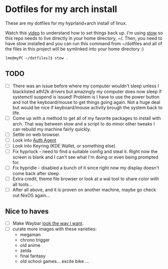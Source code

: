 # Dotfiles for my arch install

These are my dotfiles for my hyprland+arch install of linux.

Watch this [video](https://www.youtube.com/watch?v=y6XCebnB9gs) to understand how to set things back up. I'm using [stow](https://www.gnu.org/software/stow/manual/stow.html) so this repo needs to live directly in your home directory, ~/. Then, you need to have stow installed and you can run this command from ~/dotfiles and all of the files in this project will be symlinked into your home directory :)

``` bash
[me@myPC ~/dotfiles]$ stow .
```

## TODO
* [ ] There was an issue before where my computer wouldn't sleep unless I blacklisted ath12k drivers but amazingly my computer does now sleep if systemctl suspend is issued! Problem is I have to use the power button and not the keyboard/mouse to get things going again. Not a huge deal but would be nice if keyboard/mouse activity brough the system back to life.
* [ ] Come up with a method to get all of my favorite packages to install with arch. That way between stow and a script to do minor other tweaks I can rebuild my machine fairly quickly.
* [ ] Settle on web browser. 
* [ ] Look into [Auth Agent](https://wiki.hyprland.org/Useful-Utilities/Must-have/#authentication-agent)
* [ ] Look into Keyring (KDE Wallet, or something else)
* [ ] Fix hyprlock - need to find a suitable config and steal it. Right now the screen is blank and I can't see what I'm doing or even being prompted for.
* [ ] Fix hypridle - disabled a bunch of it since right now my display doesn't come back after sleep.
* [ ] Extra credit, theme file browser or look at a wal tool to share color with all tools...
* [ ] After all above, and it is proven on another machine, maybe go check out NixOS again...

## Nice to haves
* [ ] Make Waybar [look the way I want](https://camo.githubusercontent.com/b8805970ca251df50b4f57a8912ee9a875cc6f022ec6a05191ef1e7dff837949/68747470733a2f2f6c696e66696e64656c2e6769746875622e696f2f63646e2f687970726c616e642d707265766965772d622e706e67).
* [ ] curate more images with these varieties:
    - megaman
    - chrono trigger
    - old anime
    - zelda
    - final fantasy
    - old school games... excite bike ...